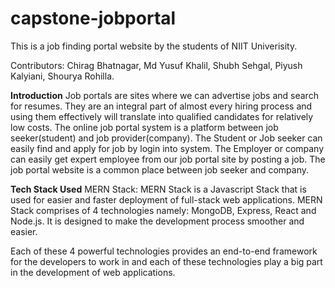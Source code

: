 # capstone-jobportal


This is a job finding portal website by the students of NIIT Univerisity.

Contributors: Chirag Bhatnagar, Md Yusuf Khalil, Shubh Sehgal, Piyush Kalyiani, Shourya Rohilla.

**Introduction**
Job portals are sites where we can advertise jobs and search for resumes. They are an integral part of almost every hiring process and using them effectively will translate into qualified candidates for relatively low costs.
The online job portal system is a platform between job seeker(student) and job provider(company). The Student or Job seeker can easily find and apply for job by login into system. The Employer or company can easily get expert employee from our job portal site by posting a job. The job portal website is a common place between job seeker and company.

**Tech Stack Used**
MERN Stack: MERN Stack is a Javascript Stack that is used for easier and faster deployment of full-stack web applications. MERN Stack comprises of 4 technologies namely: MongoDB, Express, React and Node.js. It is designed to make the development process smoother and easier.

Each of these 4 powerful technologies provides an end-to-end framework for the developers to work in and each of these technologies play a big part in the development of web applications.
